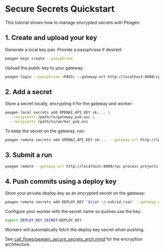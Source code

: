 # Secure Secrets Quickstart

This tutorial shows how to manage encrypted secrets with Peagen.

## 1. Create and upload your key

Generate a local key pair. Provide a passphrase if desired:

```bash
peagen keys create --passphrase
```

Upload the public key to your gateway:

```bash
peagen login --passphrase <PASS> --gateway-url http://localhost:8000/rpc
```

## 2. Add a secret

Store a secret locally, encrypting it for the gateway and worker:

```bash
peagen local secrets add OPENAI_API_KEY sk-... \
  --recipients /path/to/gateway_pub.asc \
  --recipients /path/to/worker_pub.asc
```

To keep the secret on the gateway, run:

```bash
peagen remote secrets add OPENAI_API_KEY sk-... --gateway-url http://localhost:8000/rpc
```

## 3. Submit a run

```bash
peagen remote --gateway-url http://localhost:8000/rpc process projects.yaml --watch
```

## 4. Push commits using a deploy key

Store your private deploy key as an encrypted secret on the gateway:

```bash
peagen remote secrets add DEPLOY_KEY "$(cat ~/.ssh/id_rsa)" --gateway-url http://localhost:8000/rpc
```

Configure your worker with the secret name so pushes use the key:

```bash
export DEPLOY_KEY_SECRET=DEPLOY_KEY
```

Workers will automatically fetch the deploy key secret when pushing.

See [call_flows/peagen_secure_secrets_arch.mmd](call_flows/peagen_secure_secrets_arch.mmd) for the encryption architecture.
